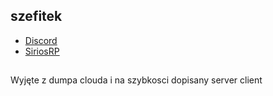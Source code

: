 ## szefitek
* [Discord](`sticzus#3032)
* [SiriosRP](https://discord.gg/hBRfhJbZp6)


## 
Wyjęte z dumpa clouda i na szybkosci dopisany server client
	
	
